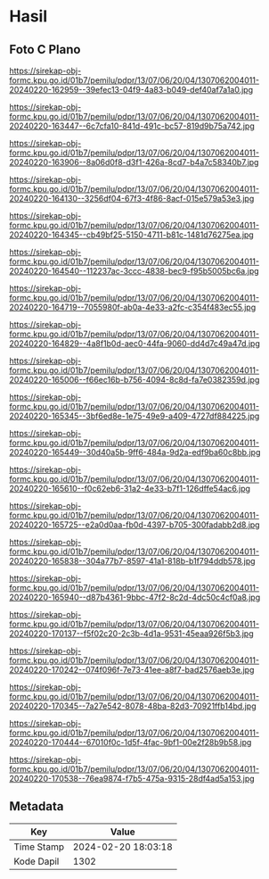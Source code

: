 # Hasil

## Foto C Plano

https://sirekap-obj-formc.kpu.go.id/01b7/pemilu/pdpr/13/07/06/20/04/1307062004011-20240220-162959--39efec13-04f9-4a83-b049-def40af7a1a0.jpg

https://sirekap-obj-formc.kpu.go.id/01b7/pemilu/pdpr/13/07/06/20/04/1307062004011-20240220-163447--6c7cfa10-841d-491c-bc57-819d9b75a742.jpg

https://sirekap-obj-formc.kpu.go.id/01b7/pemilu/pdpr/13/07/06/20/04/1307062004011-20240220-163906--8a06d0f8-d3f1-426a-8cd7-b4a7c58340b7.jpg

https://sirekap-obj-formc.kpu.go.id/01b7/pemilu/pdpr/13/07/06/20/04/1307062004011-20240220-164130--3256df04-67f3-4f86-8acf-015e579a53e3.jpg

https://sirekap-obj-formc.kpu.go.id/01b7/pemilu/pdpr/13/07/06/20/04/1307062004011-20240220-164345--cb49bf25-5150-4711-b81c-1481d76275ea.jpg

https://sirekap-obj-formc.kpu.go.id/01b7/pemilu/pdpr/13/07/06/20/04/1307062004011-20240220-164540--112237ac-3ccc-4838-bec9-f95b5005bc6a.jpg

https://sirekap-obj-formc.kpu.go.id/01b7/pemilu/pdpr/13/07/06/20/04/1307062004011-20240220-164719--7055980f-ab0a-4e33-a2fc-c354f483ec55.jpg

https://sirekap-obj-formc.kpu.go.id/01b7/pemilu/pdpr/13/07/06/20/04/1307062004011-20240220-164829--4a8f1b0d-aec0-44fa-9060-dd4d7c49a47d.jpg

https://sirekap-obj-formc.kpu.go.id/01b7/pemilu/pdpr/13/07/06/20/04/1307062004011-20240220-165006--f66ec16b-b756-4094-8c8d-fa7e0382359d.jpg

https://sirekap-obj-formc.kpu.go.id/01b7/pemilu/pdpr/13/07/06/20/04/1307062004011-20240220-165345--3bf6ed8e-1e75-49e9-a409-4727df884225.jpg

https://sirekap-obj-formc.kpu.go.id/01b7/pemilu/pdpr/13/07/06/20/04/1307062004011-20240220-165449--30d40a5b-9ff6-484a-9d2a-edf9ba60c8bb.jpg

https://sirekap-obj-formc.kpu.go.id/01b7/pemilu/pdpr/13/07/06/20/04/1307062004011-20240220-165610--f0c62eb6-31a2-4e33-b7f1-126dffe54ac6.jpg

https://sirekap-obj-formc.kpu.go.id/01b7/pemilu/pdpr/13/07/06/20/04/1307062004011-20240220-165725--e2a0d0aa-fb0d-4397-b705-300fadabb2d8.jpg

https://sirekap-obj-formc.kpu.go.id/01b7/pemilu/pdpr/13/07/06/20/04/1307062004011-20240220-165838--304a77b7-8597-41a1-818b-b1f794ddb578.jpg

https://sirekap-obj-formc.kpu.go.id/01b7/pemilu/pdpr/13/07/06/20/04/1307062004011-20240220-165940--d87b4361-9bbc-47f2-8c2d-4dc50c4cf0a8.jpg

https://sirekap-obj-formc.kpu.go.id/01b7/pemilu/pdpr/13/07/06/20/04/1307062004011-20240220-170137--f5f02c20-2c3b-4d1a-9531-45eaa926f5b3.jpg

https://sirekap-obj-formc.kpu.go.id/01b7/pemilu/pdpr/13/07/06/20/04/1307062004011-20240220-170242--074f096f-7e73-41ee-a8f7-bad2576aeb3e.jpg

https://sirekap-obj-formc.kpu.go.id/01b7/pemilu/pdpr/13/07/06/20/04/1307062004011-20240220-170345--7a27e542-8078-48ba-82d3-70921ffb14bd.jpg

https://sirekap-obj-formc.kpu.go.id/01b7/pemilu/pdpr/13/07/06/20/04/1307062004011-20240220-170444--67010f0c-1d5f-4fac-9bf1-00e2f28b9b58.jpg

https://sirekap-obj-formc.kpu.go.id/01b7/pemilu/pdpr/13/07/06/20/04/1307062004011-20240220-170538--76ea9874-f7b5-475a-9315-28df4ad5a153.jpg


## Metadata

| Key        | Value               |
| ---------- | ------------------- |
| Time Stamp | 2024-02-20 18:03:18 |
| Kode Dapil | 1302                |



